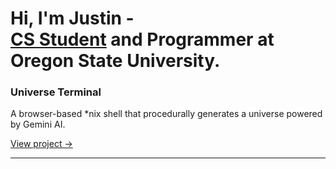 <h1>Hi, I'm Justin - <br/><a href="https://www.linkedin.com/in/just1nlee/"> CS Student</a> and Programmer at Oregon State University.</a></h1>
<!-- , <a href="https://www.youtube.com/@justinleeyt">Creator</a></h1> -->

### Universe Terminal  
A browser-based *nix shell that procedurally generates a universe powered by Gemini AI.

[View project →](https://github.com/just1nlee/uTerm)

---
<!--
Currently working on:  
- [Tilescale](https://github.com/just1nlee/cobalc) — a modular dashboard for focused digital work  
<!--
**just1nlee/just1nlee** is a ✨ _special_ ✨ repository because its `README.md` (this file) appears on your GitHub profile.

Here are some ideas to get you started:

- 🔭 I’m currently working on ...
- 🌱 I’m currently learning ...
- 👯 I’m looking to collaborate on ...
- 🤔 I’m looking for help with ...
- 💬 Ask me about ...
- 📫 How to reach me: ...
- 😄 Pronouns: ...
- ⚡ Fun fact: ...
-->
